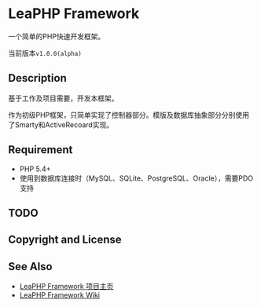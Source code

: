 # LeaPHP Framework

一个简单的PHP快速开发框架。

当前版本`v1.0.0(alpha)`

## Description

基于工作及项目需要，开发本框架。

作为初级PHP框架，只简单实现了控制器部分。模版及数据库抽象部分分别使用了Smarty和ActiveRecoard实现。

## Requirement
* PHP 5.4+
* 使用到数据库连接时（MySQL、SQLite、PostgreSQL、Oracle），需要PDO支持

## TODO

## Copyright and License

## See Also
* [LeaPHP Framework 项目主页](http://leaphp.net)
* [LeaPHP Framework Wiki](https://github.com/hliang0813/leaphp1/wiki)

